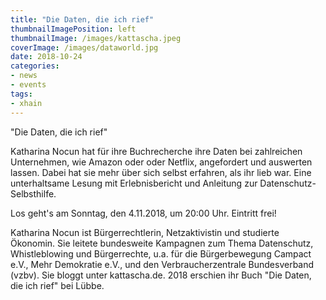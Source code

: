 ```yaml
---
title: "Die Daten, die ich rief"
thumbnailImagePosition: left
thumbnailImage: /images/kattascha.jpeg
coverImage: /images/dataworld.jpg
date: 2018-10-24
categories:
- news
- events
tags:
- xhain
---
```


"Die Daten, die ich rief"

Katharina Nocun hat für ihre Buchrecherche ihre Daten bei zahlreichen
Unternehmen, wie Amazon oder oder Netflix, angefordert und auswerten
lassen. Dabei hat sie mehr über sich selbst erfahren, als ihr lieb war.
Eine unterhaltsame Lesung mit Erlebnisbericht und Anleitung zur
Datenschutz-Selbsthilfe.

Los geht's am Sonntag, den 4.11.2018, um 20:00 Uhr. Eintritt frei!

<!--more-->

Katharina Nocun ist Bürgerrechtlerin, Netzaktivistin und studierte
Ökonomin. Sie leitete bundesweite Kampagnen zum Thema Datenschutz,
Whistleblowing und Bürgerrechte, u.a. für die Bürgerbewegung Campact
e.V., Mehr Demokratie e.V., und den Verbraucherzentrale Bundesverband
(vzbv). 
Sie bloggt unter kattascha.de. 2018 erschien ihr Buch "Die
Daten, die ich rief" bei Lübbe.
